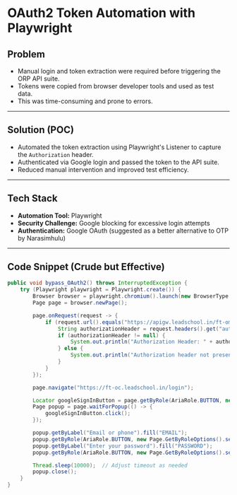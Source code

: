 # **OAuth2 Token Automation with Playwright**  

## **Problem**  
- Manual login and token extraction were required before triggering the ORP API suite.  
- Tokens were copied from browser developer tools and used as test data.  
- This was time-consuming and prone to errors.  

---

## **Solution (POC)**  
- Automated the token extraction using Playwright's Listener to capture the `Authorization` header.  
- Authenticated via Google login and passed the token to the API suite.  
- Reduced manual intervention and improved test efficiency.  

---

## **Tech Stack**  
- **Automation Tool:** Playwright  
- **Security Challenge:** Google blocking for excessive login attempts  
- **Authentication:** Google OAuth (suggested as a better alternative to OTP by Narasimhulu)  

---

## **Code Snippet (Crude but Effective)**  

```java
public void bypass_OAuth2() throws InterruptedException {
    try (Playwright playwright = Playwright.create()) {
        Browser browser = playwright.chromium().launch(new BrowserType.LaunchOptions().setHeadless(false));
        Page page = browser.newPage();

        page.onRequest(request -> {
            if (request.url().equals("https://apigw.leadschool.in/ft-oms/v2/schools/summary?ay=25-26")) {
                String authorizationHeader = request.headers().get("authorization");
                if (authorizationHeader != null) {
                    System.out.println("Authorization Header: " + authorizationHeader);
                } else {
                    System.out.println("Authorization header not present in the request.");
                }
            }
        });

        page.navigate("https://ft-oc.leadschool.in/login");

        Locator googleSignInButton = page.getByRole(AriaRole.BUTTON, new Page.GetByRoleOptions().setName("Sign in with Google"));
        Page popup = page.waitForPopup(() -> {
            googleSignInButton.click();
        });

        popup.getByLabel("Email or phone").fill("EMAIL");
        popup.getByRole(AriaRole.BUTTON, new Page.GetByRoleOptions().setName("Next")).click();
        popup.getByLabel("Enter your password").fill("PASSWORD");
        popup.getByRole(AriaRole.BUTTON, new Page.GetByRoleOptions().setName("Next")).click();

        Thread.sleep(10000);  // Adjust timeout as needed
        popup.close();
    }
}
